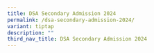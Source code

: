 ```yaml
---
title: DSA Secondary Admission 2024
permalink: /dsa-secondary-admission-2024/
variant: tiptap
description: ""
third_nav_title: DSA Secondary Admission 2024
---
```

<p></p>